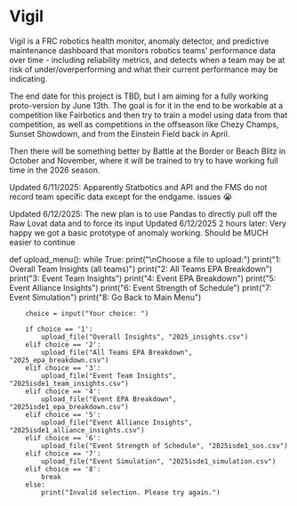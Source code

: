 # Vigil

Vigil is a FRC robotics health monitor, anomaly detector, and predictive maintenance dashboard that monitors robotics teams' performance data over time - including reliability metrics, and detects when a team may be at risk of under/overperforming and what their current performance may be indicating.

The end date for this project is TBD, but I am aiming for a fully working proto-version by June 13th. The goal is for it in the end to be workable at a competition like Fairbotics and then try to train a model using data from that competition, as well as competitions in the offseason like Chezy Champs, Sunset Showdown, and from the Einstein Field back in April. 

Then there will be something better by Battle at the Border or Beach Blitz in October and November, where it will be trained to try to have working full time in the 2026 season.



Updated 6/11/2025: Apparently Statbotics and API and the FMS do not record team specific data except for the endgame. issues 😭

Updated 6/12/2025: The new plan is to use Pandas to directly pull off the Raw Lovat data and to force its input
Updated 6/12/2025 2 hours later: Very happy we got a basic prototype of anomaly working. Should be MUCH easier to continue




def upload_menu():
    while True:
        print("\nChoose a file to upload:")
        print("1: Overall Team Insights (all teams)")
        print("2: All Teams EPA Breakdown")
        print("3: Event Team Insights")
        print("4: Event EPA Breakdown")
        print("5: Event Alliance Insights")
        print("6: Event Strength of Schedule")
        print("7: Event Simulation")
        print("8: Go Back to Main Menu")

        choice = input("Your choice: ")

        if choice == '1':
            upload_file("Overall Insights", "2025_insights.csv")
        elif choice == '2':
            upload_file("All Teams EPA Breakdown", "2025_epa_breakdown.csv")
        elif choice == '3':
            upload_file("Event Team Insights", "2025isde1_team_insights.csv")
        elif choice == '4':
            upload_file("Event EPA Breakdown", "2025isde1_epa_breakdown.csv")
        elif choice == '5':
            upload_file("Event Alliance Insights", "2025isde1_alliance_insights.csv")
        elif choice == '6':
            upload_file("Event Strength of Schedule", "2025isde1_sos.csv")
        elif choice == '7':
            upload_file("Event Simulation", "2025isde1_simulation.csv")
        elif choice == '8':
            break
        else:
            print("Invalid selection. Please try again.")
